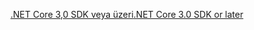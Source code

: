 [<span data-ttu-id="0514e-101">.NET Core 3,0 SDK veya üzeri</span><span class="sxs-lookup"><span data-stu-id="0514e-101">.NET Core 3.0 SDK or later</span></span>](https://dotnet.microsoft.com/download/dotnet-core/3.0)
